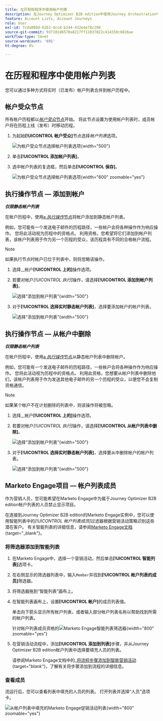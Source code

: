 ```yaml
---
title: 在历程和程序中使用帐户列表
description: 在Journey Optimizer B2B edition中使用Journey Orchestration中的帐户列表、动态添加/删除帐户以及筛选Marketo Engage智能列表。
feature: Account Lists, Account Journeys
role: User
exl-id: 7cda080d-6263-4ccd-b144-432e4e78c298
source-git-commit: 937101d6570a8217ff11037822c414350c6026ae
workflow-type: tm+mt
source-wordcount: '691'
ht-degree: 0%

---
```


# 在历程和程序中使用帐户列表

您可以通过多种方式将实时（已发布）帐户列表合并到帐户历程中。

## 帐户受众节点

所有帐户历程都以&#x200B;[_帐户受众_&#x200B;节点](../journeys/account-audience-nodes.md)开始。 将此节点设置为使用帐户列表时，成员帐户将在历程上线（发布）时移动历程。

1. 为起始&#x200B;**[!UICONTROL 帐户受众]**&#x200B;节点选择&#x200B;_帐户列表_&#x200B;选项。

   ![为帐户受众节点选择帐户列表选项](../journeys/assets/node-audience-account-list.png){width="500"}

1. 单击&#x200B;**[!UICONTROL 添加帐户列表]**。

1. 选中帐户列表的复选框，然后单击&#x200B;**[!UICONTROL 保存]**。

   ![为帐户受众节点选择帐户列表选项](../journeys/assets/node-audience-account-list-select-dialog.png){width="600" zoomable="yes"}

## 执行操作节点 — 添加到帐户

**_仅限静态帐户列表_**

在帐户历程中，使用[a _执行操作_&#x200B;节点](../journeys/action-nodes.md)将帐户添加到静态帐户列表。

例如，您可能有一个发送电子邮件的历程路径，一些帐户会将各种操作作为响应操作。 您将此活动视为历程中的资格点。 利用资格，您希望将它们添加到帐户列表，该帐户列表用于作为另一个历程的受众，该历程具有不同的合格帐户流程。

>[!NOTE]
>
>如果执行节点时帐户已位于列表中，则将忽略该操作。

1. 选择&#x200B;__&#x200B;帐户&#x200B;**[!UICONTROL 上的]**&#x200B;操作选项。

1. 若要对帐户&#x200B;_[!UICONTROL 执行]_&#x200B;操作，请选择&#x200B;**[!UICONTROL 添加到帐户列表]**。

   ![选择“添加到帐户列表”](../journeys/assets/node-action-account-add-to-account-list.png){width="500"}

1. 对于&#x200B;**[!UICONTROL 选择实时静态帐户列表]**，选择要添加帐户的帐户列表。

   ![选择“添加到帐户列表”](../journeys/assets/node-action-account-add-to-account-list-select.png){width="500"}

## 执行操作节点 — 从帐户中删除

**_仅限静态帐户列表_**

在帐户历程中，使用[a _执行操作_&#x200B;节点](../journeys/action-nodes.md)从静态帐户列表中删除帐户。

例如，您可能有一个发送电子邮件的历程路径，一些帐户会将各种操作作为响应操作。 您将此活动视为历程中的资格点。 利用此资格，您想要从帐户列表中删除他们，该帐户列表用于作为发送其他电子邮件的另一个历程的受众，以便您不会复制资格通信。

>[!NOTE]
>
>如果某个帐户不在计划删除的列表中，则该操作将被忽略。

1. 选择&#x200B;__&#x200B;帐户&#x200B;**[!UICONTROL 上的]**&#x200B;操作选项。

1. 若要对帐户&#x200B;_[!UICONTROL 执行]_&#x200B;操作，请选择&#x200B;**[!UICONTROL 从帐户列表中删除]**。

   ![选择“添加到帐户列表”](../journeys/assets/node-action-account-remove-from-account-list.png){width="500"}

1. 对于&#x200B;**[!UICONTROL 选择实时静态帐户列表]**，选择要从中删除帐户的帐户列表。

   ![选择“添加到帐户列表”](../journeys/assets/node-action-account-remove-from-account-list-select.png){width="500"}

## Marketo Engage项目 — 帐户列表成员

作为营销人员，您可能希望在Marketo Engage中为属于Journey Optimizer B2B edition帐户列表的人员禁止显示项目。

在连接到Journey Optimizer B2B edition的Marketo Engage实例中，您可以使用智能列表中的&#x200B;_[!UICONTROL 帐户列表成员]_&#x200B;过滤器根据营销活动策略识别这些潜在客户。 有关智能列表的详细信息，请参阅[Marketo Engage文档](https://experienceleague.adobe.com/en/docs/marketo/using/product-docs/core-marketo-concepts/smart-lists-and-static-lists/understanding-smart-lists){target="_blank"}。

### 将筛选器添加到智能列表

1. 在Marketo Engage中，选择一个营销活动，然后单击&#x200B;**[!UICONTROL 智能列表]**&#x200B;选项卡。

1. 在右侧显示的筛选器列表中，输入`Member`并找到&#x200B;**[!UICONTROL 帐户列表的成员]**&#x200B;筛选器。

1. 将筛选器拖到“智能列表”画布上。

1. 在智能列表画布上，设置&#x200B;**[!UICONTROL 帐户]**&#x200B;的成员列表值。

   单击向下箭头显示所有帐户列表，或者输入部分帐户列表名称以帮助找到所需的帐户列表。

   针对帐户列表成员资格的![Marketo Engage智能列表筛选器](./assets/account-lists-marketo-engage-smart-list.png){width="800" zoomable="yes"}

1. 在营销活动流程中，添加&#x200B;**[!UICONTROL 添加到列表]**&#x200B;步骤，并从Journey Optimizer B2B edition帐户列表中选择要填充人员的列表。

   请参阅Marketo Engage文档中的&#x200B;_[将流程步骤添加到智能营销活动](https://experienceleague.adobe.com/en/docs/marketo/using/product-docs/core-marketo-concepts/smart-campaigns/flow-actions/add-a-flow-step-to-a-smart-campaign){target="_blank"}_，了解有关将步骤添加到流程的详细信息。

### 查看成员

流运行后，您可以查看列表中填充的人员的列表。 打开列表并选择“人员”选项卡。

![从帐户列表中填充的Marketo Engage促销活动列表](./assets/account-lists-marketo-engage-smart-list-people.png){width="800" zoomable="yes"}
